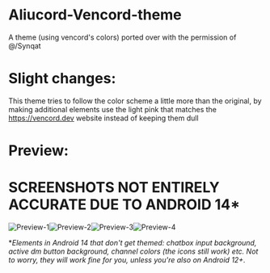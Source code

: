 # Aliucord-Vencord-theme


A theme (using vencord's colors) ported over with the permission of @/Synqat

# **Slight changes:**
This theme tries to follow the color scheme a little more than the original, by making additional elements use the light pink that matches the https://vencord.dev website instead of keeping them dull
# Preview:

# **SCREENSHOTS NOT ENTIRELY ACCURATE DUE TO ANDROID 14***

![Preview-1](https://github.com/ukivie/aliucord-vencord-theme/assets/158360149/c0bed01e-db6e-4e18-9e06-ed4ca725d2c8)![Preview-2](https://github.com/ukivie/aliucord-vencord-theme/assets/158360149/a7e73071-3a41-4148-b1c0-ad9b2b874cd3)![Preview-3](https://github.com/ukivie/aliucord-vencord-theme/assets/158360149/f77fe1f7-47ea-405e-9aab-fb2044f55c77)![Preview-4](https://github.com/ukivie/aliucord-vencord-theme/assets/158360149/e7145323-dff6-4dc0-b67c-f6d8629ef8b3)








**Elements in Android 14 that don't get themed: chatbox input background, active dm button background, channel colors (the icons still work) etc. 
Not to worry, they will work fine for you, unless you're also on Android 12+.*

